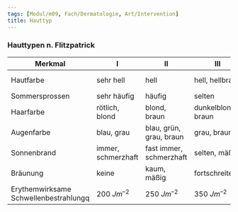 ```yaml
---
tags: [Modul/m09, Fach/Dermatologie, Art/Intervention]
title: Hauttyp
---
```

### Hauttypen n. Flitzpatrick
| Merkmal                               | I                  | II                      | III                | IV             | V                    | VI                   |
| ------------------------------------- | ------------------ | ----------------------- | ------------------ | -------------- | -------------------- | -------------------- |
| Hautfarbe                             | sehr hell          | hell                    | hell, hellbraun    | hellbraun/oliv | dunkelbraun          | dunkelbraun, schwarz |
| Sommersprossen                        | sehr häufig        | häufig                  | selten             | -              | -                    | -                    |
| Haarfarbe                             | rötlich, blond     | blond, braun            | dunkelblond, braun | dunkelbraun    | dunkelbraun, schwarz | schwarz              |
| Augenfarbe                            | blau, grau         | blau, grün, grau, braun | grau, braun        | (dunkel-)braun | dunkelbraun          | dunkelbraun          |
| Sonnenbrand                           | immer, schmerzhaft | fast immer, schmerzhaft | selten, mäßig      | selten         | sehr selten          | extrem selten        |
| Bräunung                              | keine              | kaum, mäßig             | fortschreitend     | schnell, tief  | -                    | -                    |
| Erythemwirksame Schwellenbestrahlungq | 200 $Jm^{–2}$      | 250 $Jm^{–2}$           | 350 $Jm^{–2}$      | 450 $Jm^{–2}$  | 800 $Jm^{–2}$        | >1000 $Jm^{–2}$                     |
